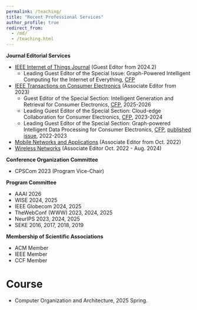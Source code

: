 ```yaml
---
permalink: /teaching/
title: "Recent Professional Services"
author_profile: true
redirect_from: 
  - /md/
  - /teaching.html
---
```


**Journal Editorial Services**

- [IEEE Internet of Things Journal](https://ieee-iotj.org/) (Guest Editor from 2024.2)
  -  Leading Guest Editor of the Special Issue: Graph-Powered Intelligent Computing for the Internet of Everything, [CFP](https://ieee-iotj.org/wp-content/uploads/2024/02/Graph_Powered_Computing.pdf) 
- [IEEE Transactions on Consumer Electronics](https://ctsoc.ieee.org/publications/ieee-transactions-on-consumer-electronics.html) (Associate Editor from 2023)
  - Guest Editor of the Special Section: Intelligent Generation and Retrieval for Consumer Electronics, [CFP](https://ctsoc.ieee.org/images/TCE_FILES/Approved_CFP/April_2025/TCE_SS_CFP-Intelligent_Generation_and_Retrieval_for_Consumer_Electronics_-_V1_online.pdf), 2025-2026
  - Leading Guest Editor of the Special Section: Cloud-edge Collaboration for Consumer Electronics, [CFP](https://s3-us-west-2.amazonaws.com/clarivate-scholarone-prod-us-west-2-s1m-public/wwwRoot/prod1/societyimages/tce-ieee/TCE_SS_CFP_Cloud-edge%20Collaboration%20for%20Consumer%20Electronics.pdf), 2023-2024
  - Leading Guest Editor of the Special Section: Graph-powered Intelligent Data Processing for Consumer Electronics, [CFP](https://ctsoc.ieee.org/images/TCE_FILES/TCE_SS_CFP_Special_Section_on_Graph-powered_Intelligent_Data_Processing_for_Consumer_final.pdf), [published issue](https://ieeexplore.ieee.org/document/10659261), 2022-2023
- [Mobile Networks and Applications](https://www.springer.com/journal/11036) (Associate Editor from Oct. 2022)
- [Wireless Networks](https://www.springer.com/journal/11276) (Associate Editor Oct. 2022 - Aug. 2024)

**Conference Organization Committee**
- CPSCom 2023 (Program Vice-Chair) 

**Program Committee**
- AAAI 2026
- WISE 2024, 2025
- IEEE Globecom 2024, 2025
- TheWebConf (WWW) 2023, 2024, 2025
- NeurIPS 2023, 2024, 2025
- SEKE 2016, 2017, 2018, 2019

**Membership of Scientific Associations**
- ACM Member
- IEEE Member
- CCF Member

Course
======
- Computer Organization and Architecture, 2025 Spring.
